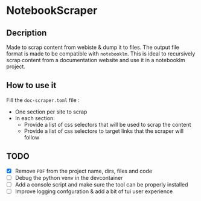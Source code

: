 # NotebookScraper

## Decription

Made to scrap content from webiste & dump it to files.
The output file format is made to be compatible with `notebooklm`.
This is ideal to recursively scrap content from a documentation website
and use it in a notebooklm project.

## How to use it

Fill the `doc-scraper.toml` file :

- One section per site to scrap
- In each section:
  - Provide a list of css selectors that will be used to scrap the content
  - Provide a list of css selectore to target links that the scraper will follow

## TODO

- [x] Remove `PDF` from the project name, dirs, files and code
- [ ] Debug the python venv in the devcontainer
- [ ] Add a console script and make sure the tool can be properly installed
- [ ] Improve logging confguration & add a bit of tui user experience

